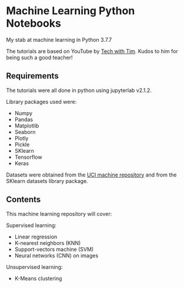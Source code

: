 # Machine Learning Python Notebooks
My stab at machine learning in Python 3.7.7

The tutorials are based on YouTube by [Tech with Tim](https://www.youtube.com/channel/UC4JX40jDee_tINbkjycV4Sg). Kudos to him for being such a good teacher!

## Requirements
The tutorials were all done in python using jupyterlab v2.1.2. 

Library packages used were:
* Numpy
* Pandas
* Matplotlib
* Seaborn
* Plotly
* Pickle
* SKlearn
* Tensorflow
* Keras

Datasets were obtained from the [UCI machine repository](https://archive.ics.uci.edu/ml/datasets.php) and from the SKlearn datasets library package.

## Contents
This machine learning repository will cover:

Supervised learning:
* Linear regression
* K-nearest neighbors (KNN)
* Support-vectors machine (SVM)
* Neural networks (CNN) on images

Unsupervised learning:
* K-Means clustering
